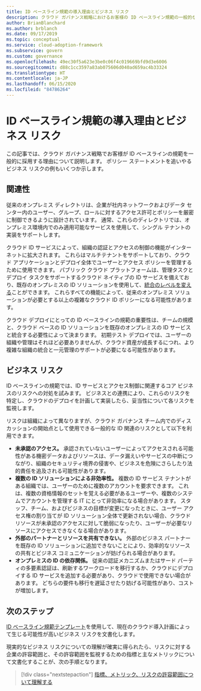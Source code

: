 ```yaml
---
title: ID ベースライン規範の導入理由とビジネス リスク
description: クラウド ガバナンス戦略におけるお客様の ID ベースライン規範の一般的な導入例を提示して説明します。
author: BrianBlanchard
ms.author: brblanch
ms.date: 09/17/2019
ms.topic: conceptual
ms.service: cloud-adoption-framework
ms.subservice: govern
ms.custom: governance
ms.openlocfilehash: 49ec30f5a623e3be0c06f4c019669bfd9d3e6006
ms.sourcegitcommit: d88c1cc3597a83ab075606d040ad659ac4b33324
ms.translationtype: HT
ms.contentlocale: ja-JP
ms.lasthandoff: 06/15/2020
ms.locfileid: "84786264"
---
```

# <a name="motivations-and-business-risks-in-the-identity-baseline-discipline"></a>ID ベースライン規範の導入理由とビジネス リスク

この記事では、クラウド ガバナンス戦略でお客様が ID ベースラインの規範を一般的に採用する理由について説明します。 ポリシー ステートメントを追いやるビジネス リスクの例もいくつか示します。

## <a name="relevance"></a>関連性

従来のオンプレミス ディレクトリは、企業が社内ネットワークおよびデータ センター内のユーザー、グループ、ロールに対するアクセス許可とポリシーを厳密に制御できるように設計されています。 通常、これらのディレクトリでは、オンプレミス環境内でのみ適用可能なサービスを使用して、シングル テナントの実装をサポートします。

クラウド ID サービスによって、組織の認証とアクセスの制御の機能がインターネットに拡大されます。 これらはマルチテナントをサポートしており、クラウド アプリケーションとデプロイ全体でユーザーとアクセス ポリシーを管理するために使用できます。 パブリック クラウド プラットフォームは、管理タスクとデプロイ タスクをサポートするクラウド ネイティブの ID サービスを備えており、既存のオンプレミスの ID ソリューションを使用して、[統合のレベルを変える](../../decision-guides/identity/index.md)ことができます。 これらすべての機能によって、従来のオンプレミス ソリューションが必要とする以上の複雑なクラウド ID ポリシーになる可能性があります。

クラウド デプロイにとっての ID ベースラインの規範の重要性は、チームの規模と、クラウド ベースの ID ソリューションを既存のオンプレミスの ID サービスと統合する必要性によって決まります。 初期テスト デプロイでは、ユーザーの組織や管理はそれほど必要ありませんが、クラウド資産が成長するにつれ、より複雑な組織の統合と一元管理のサポートが必要になる可能性があります。

## <a name="business-risk"></a>ビジネス リスク

ID ベースラインの規範では、ID サービスとアクセス制御に関連するコア ビジネスのリスクへの対処を試みます。 ビジネスとの連携により、これらのリスクを特定し、クラウドのデプロイを計画して実装したら、妥当性について各リスクを監視します。

リスクは組織によって異なりますが、クラウド ガバナンス チーム内でのディスカッションの開始点として使用できる一般的な ID 関連のリスクとして以下を利用できます。

- **未承認のアクセス。** 承認されていないユーザーによってアクセスされる可能性がある機密データおよびリソースは、データ漏えいやサービスの中断につながり、組織のセキュリティ境界の侵害や、ビジネスを危険にさらしたり法的責任を追及される可能性があります。
- **複数の ID ソリューションによる非効率性。** 複数の ID サービス テナントがある組織では、ユーザーのために複数のアカウントを要求できます。 これは、複数の資格情報のセットを覚える必要があるユーザーや、複数のシステムでアカウントを管理する IT にとって非効率になる場合があります。 スタッフ、チーム、およびビジネスの目標が変更になったときに、ユーザー アクセス権の割り当てが ID ソリューション全体で更新されない場合、クラウド リソースが未承認のアクセスに対して脆弱になったり、ユーザーが必要なリソースにアクセスできなくなる場合があります。
- **外部のパートナーとリソースを共有できない。** 外部のビジネス パートナーを既存の ID ソリューションに追加できないことにより、効率的なリソースの共有とビジネス コミュニケーションが妨げられる場合があります。
- **オンプレミスの ID の依存関係。** 従来の認証メカニズムまたはサード パーティの多要素認証は、刷新するワークロードを移行するか、クラウドにデプロイする ID サービスを追加する必要があり、クラウドで使用できない場合があります。 どちらの要件も移行を遅延させたり妨げる可能性があり、コストが増加します。

## <a name="next-steps"></a>次のステップ

[ID ベースライン規範テンプレート](./template.md)を使用して、現在のクラウド導入計画によって生じる可能性が高いビジネス リスクを文書化します。

現実的なビジネス リスクについての理解が確実に得られたら、リスクに対する企業の許容範囲と、その許容範囲を監視するための指標と主なメトリックについて文書化することが、次の手順となります。

> [!div class="nextstepaction"]
> [指標、メトリック、リスクの許容範囲について理解する](./metrics-tolerance.md)
